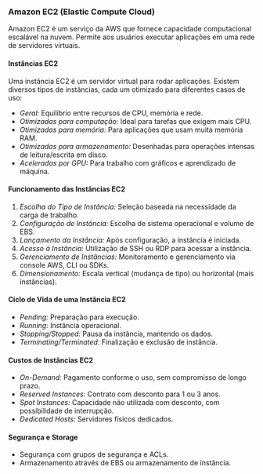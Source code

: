 ### Amazon EC2 (Elastic Compute Cloud)

Amazon EC2 é um serviço da AWS que fornece capacidade computacional escalável na nuvem. Permite aos usuários executar aplicações em uma rede de servidores virtuais.

#### Instâncias EC2

Uma instância EC2 é um servidor virtual para rodar aplicações. Existem diversos tipos de instâncias, cada um otimizado para diferentes casos de uso:

- *Geral:* Equilíbrio entre recursos de CPU, memória e rede.
- *Otimizadas para computação:* Ideal para tarefas que exigem mais CPU.
- *Otimizadas para memória:* Para aplicações que usam muita memória RAM.
- *Otimizadas para armazenamento:* Desenhadas para operações intensas de leitura/escrita em disco.
- *Aceleradas por GPU:* Para trabalho com gráficos e aprendizado de máquina.

#### Funcionamento das Instâncias EC2

1. *Escolha do Tipo de Instância:* Seleção baseada na necessidade da carga de trabalho.
2. *Configuração de Instância:* Escolha de sistema operacional e volume de EBS.
3. *Lançamento da Instância:* Após configuração, a instância é iniciada.
4. *Acesso à Instância:* Utilização de SSH ou RDP para acessar a instância.
5. *Gerenciamento de Instâncias:* Monitoramento e gerenciamento via console AWS, CLI ou SDKs.
6. *Dimensionamento:* Escala vertical (mudança de tipo) ou horizontal (mais instâncias).

#### Ciclo de Vida de uma Instância EC2

- *Pending:* Preparação para execução.
- *Running:* Instância operacional.
- *Stopping/Stopped:* Pausa da instância, mantendo os dados.
- *Terminating/Terminated:* Finalização e exclusão de instância.

#### Custos de Instâncias EC2

- *On-Demand:* Pagamento conforme o uso, sem compromisso de longo prazo.
- *Reserved Instances:* Contrato com desconto para 1 ou 3 anos.
- *Spot Instances:* Capacidade não utilizada com desconto, com possibilidade de interrupção.
- *Dedicated Hosts:* Servidores físicos dedicados.

#### Segurança e Storage

- Segurança com grupos de segurança e ACLs.
- Armazenamento através de EBS ou armazenamento de instância.

